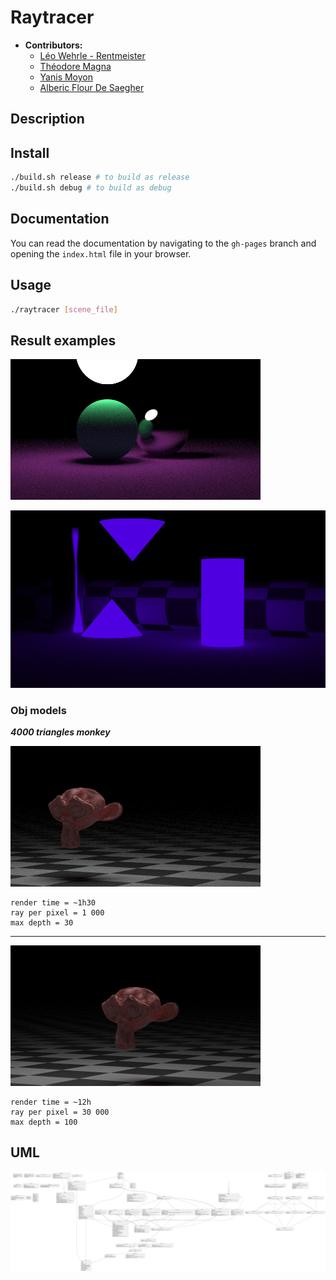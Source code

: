 # Raytracer
- **Contributors:**
  - [Léo Wehrle - Rentmeister](https://github.com/leoWherle)
  - [Théodore Magna](https://github.com/TheodoreEpitech)
  - [Yanis Moyon](https://github.com/Kl0ups)
  - [Alberic Flour De Saegher](https://github.com/Albe2)

## Description



## Install
```bash
./build.sh release # to build as release
./build.sh debug # to build as debug
```

## Documentation
You can read the documentation by navigating to the `gh-pages` branch and opening the `index.html` file in your browser.


## Usage
```bash
./raytracer [scene_file]
```

## Result examples

![Result](assets/render/render.png)

![Result](assets/render/purple.png)


### Obj models
***4000 triangles monkey***

![Model](assets/render/monkey.png)
```
render time = ~1h30
ray per pixel = 1 000
max depth = 30
```

-------
![Model](assets/render/monkey_12h.png)
```
render time = ~12h
ray per pixel = 30 000
max depth = 100
```


## UML
![UML](assets/plantuml/plantuml.svg)

